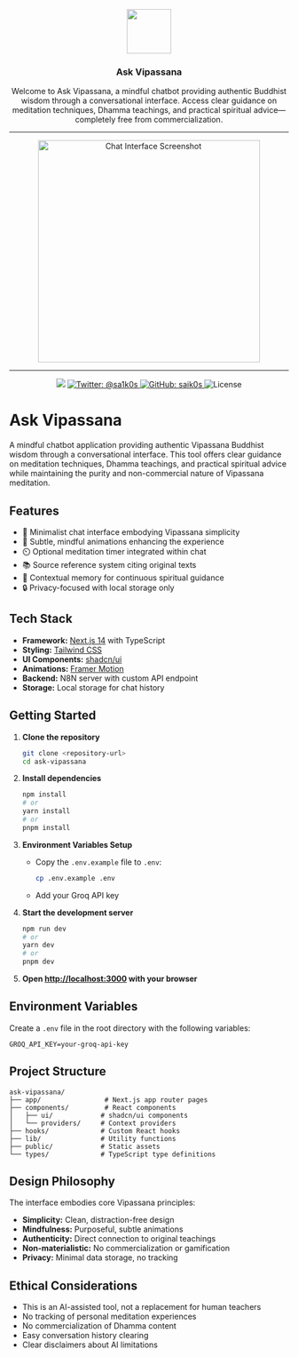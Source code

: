 <div align="center">
  <a href="https://github.com/Saik0s/ask-vipassana">
    <img src="/public/logo.webp" width="80">
  </a>

  <h3 align="center">Ask Vipassana</h3>

  <p align="center">
Welcome to Ask Vipassana, a mindful chatbot providing authentic Buddhist wisdom through a conversational interface. Access clear guidance on meditation techniques, Dhamma teachings, and practical spiritual advice—completely free from commercialization.
  </p>
</div>
<hr />

<div align="center">
<img src=".github/screenshot.png" width="400" alt="Chat Interface Screenshot">
</div>
<hr />
<p align="center">
    <img src="https://img.shields.io/badge/Framework-Next.js%2014-black" />
    <a href="https://x.com/sa1k0s">
        <img src="https://img.shields.io/badge/Contact-@sa1k0s-purple.svg?style=flat" alt="Twitter: @sa1k0s" />
    </a>
    <a href="https://github.com/saik0s">
        <img src="https://img.shields.io/badge/GitHub-saik0s-black.svg?style=flat" alt="GitHub: saik0s" />
    </a>
    <img src="https://img.shields.io/badge/License-MIT-green.svg?style=flat" alt="License">
</p>

# Ask Vipassana

A mindful chatbot application providing authentic Vipassana Buddhist wisdom through a conversational interface. This tool offers clear guidance on meditation techniques, Dhamma teachings, and practical spiritual advice while maintaining the purity and non-commercial nature of Vipassana meditation.

## Features

- 🧘 Minimalist chat interface embodying Vipassana simplicity
- 🌅 Subtle, mindful animations enhancing the experience
- ⏲️ Optional meditation timer integrated within chat
- 📚 Source reference system citing original texts
- 💭 Contextual memory for continuous spiritual guidance
- 🔒 Privacy-focused with local storage only

## Tech Stack

- **Framework:** [Next.js 14](https://nextjs.org/) with TypeScript
- **Styling:** [Tailwind CSS](https://tailwindcss.com/)
- **UI Components:** [shadcn/ui](https://ui.shadcn.com/)
- **Animations:** [Framer Motion](https://www.framer.com/motion/)
- **Backend:** N8N server with custom API endpoint
- **Storage:** Local storage for chat history

## Getting Started

1. **Clone the repository**
   ```bash
   git clone <repository-url>
   cd ask-vipassana
   ```

2. **Install dependencies**
   ```bash
   npm install
   # or
   yarn install
   # or
   pnpm install
   ```

3. **Environment Variables Setup**
   - Copy the `.env.example` file to `.env`:
     ```bash
     cp .env.example .env
     ```
   - Add your Groq API key

4. **Start the development server**
   ```bash
   npm run dev
   # or
   yarn dev
   # or
   pnpm dev
   ```

5. **Open [http://localhost:3000](http://localhost:3000) with your browser**

## Environment Variables

Create a `.env` file in the root directory with the following variables:

```env
GROQ_API_KEY=your-groq-api-key
```

## Project Structure

```
ask-vipassana/
├── app/                # Next.js app router pages
├── components/         # React components
│   ├── ui/            # shadcn/ui components
│   └── providers/     # Context providers
├── hooks/             # Custom React hooks
├── lib/               # Utility functions
├── public/            # Static assets
└── types/             # TypeScript type definitions
```

## Design Philosophy

The interface embodies core Vipassana principles:

- **Simplicity:** Clean, distraction-free design
- **Mindfulness:** Purposeful, subtle animations
- **Authenticity:** Direct connection to original teachings
- **Non-materialistic:** No commercialization or gamification
- **Privacy:** Minimal data storage, no tracking

## Ethical Considerations

- This is an AI-assisted tool, not a replacement for human teachers
- No tracking of personal meditation experiences
- No commercialization of Dhamma content
- Easy conversation history clearing
- Clear disclaimers about AI limitations
